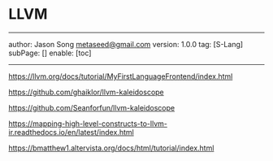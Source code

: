 # LLVM
---
author: Jason Song <metaseed@gmail.com>
version: 1.0.0
tag: [S-Lang]
subPage: []
enable: [toc]

---

https://llvm.org/docs/tutorial/MyFirstLanguageFrontend/index.html

https://github.com/ghaiklor/llvm-kaleidoscope

https://github.com/Seanforfun/llvm-kaleidoscope

https://mapping-high-level-constructs-to-llvm-ir.readthedocs.io/en/latest/index.html


https://bmatthew1.altervista.org/docs/html/tutorial/index.html

